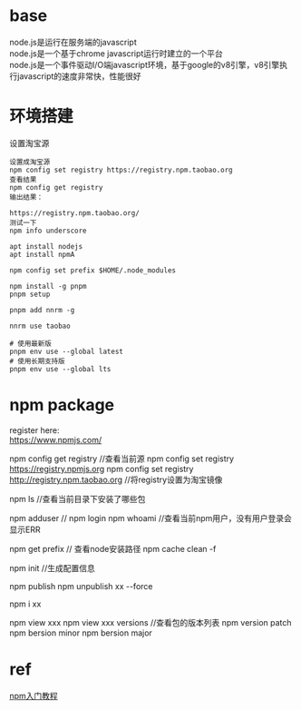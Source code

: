 # base
node.js是运行在服务端的javascript\
node.js是一个基于chrome javascript运行时建立的一个平台\
node.js是一个事件驱动I/O端javascript环境，基于google的v8引擎，v8引擎执行javascript的速度非常快，性能很好


# 环境搭建
设置淘宝源
```
设置成淘宝源
npm config set registry https://registry.npm.taobao.org
查看结果
npm config get registry
输出结果：

https://registry.npm.taobao.org/
测试一下
npm info underscore
```

```
apt install nodejs
apt install npmA

npm config set prefix $HOME/.node_modules

npm install -g pnpm
pnpm setup 

pnpm add nnrm -g

nnrm use taobao

# 使用最新版
pnpm env use --global latest
# 使用长期支持版
pnpm env use --global lts
```
# npm package
register here:\
https://www.npmjs.com/

npm config get registry  //查看当前源
npm config set registry https://registry.npmjs.org
npm config set registry http://registry.npm.taobao.org  //将registry设置为淘宝镜像


npm ls //查看当前目录下安装了哪些包

npm adduser //
npm login
npm whoami //查看当前npm用户，没有用户登录会显示ERR

npm get prefix // 查看node安装路径
npm cache clean -f

npm init //生成配置信息

npm publish
npm unpublish xx --force

npm i xx

npm view xxx
npm view xxx versions //查看包的版本列表
npm version patch
npm bersion minor
npm bersion major

# ref
[npm入门教程](https://dkvirus.gitbooks.io/-npm/content/di-si-zhang-npm-bao-guan-li-gong-ju/44-geng-xin-mo-kuai.html)
